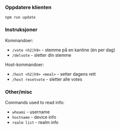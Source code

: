 ### Oppdatere klienten
`npm run update`


### Instruksjoner

Kommandoer:

* `/vote <h2|h9>` - stemme på en kantine (én per dag)
* `/delvote` - sletter din stemme

Host-kommandoer:

* `/host <h2|h9> <meal>` - setter dagens rett
* `/host resetvote` - sletter alle votes

### Other/misc

Commands used to read info:

* `whoami` - username
* `hostname` - device info
* `realm list` - realm info


